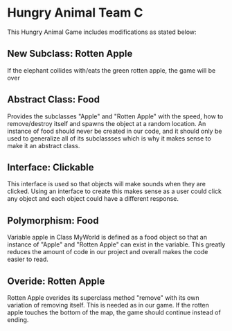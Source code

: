 # Hungry Animal Team C 
This Hungry Animal Game includes modifications as stated below:
## New Subclass: Rotten Apple
If the elephant collides with/eats the green rotten apple, the game will be over
## Abstract Class: Food
Provides the subclasses "Apple" and "Rotten Apple" with the speed, how to remove/destroy itself and spawns the object at a random location. An instance of food should never be created in our code, and it should only be used to generalize all of its subclassses which is why it makes sense to make it an abstract class.
## Interface: Clickable
This interface is used so that objects will make sounds when they are clicked. Using an interface to create this makes sense as a user could click any object and each object could have a different response.
## Polymorphism: Food
Variable apple in Class MyWorld is defined as a food object so that an instance of "Apple" and "Rotten Apple" can exist in the variable. This greatly reduces the amount of code in our project and overall makes the code easier to read.
## Overide: Rotten Apple
Rotten Apple overides its superclass method "remove" with its own variation of removing itself. This is needed as in our game. If the rotten apple touches the bottom of the map, the game should continue instead of ending.
